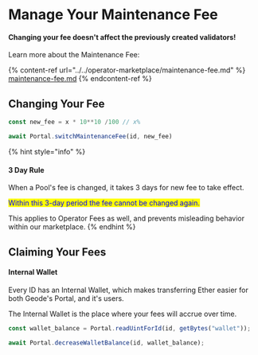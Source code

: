 # Manage Your Maintenance Fee

#### Changing your fee doesn't affect the previously created validators!

Learn more about the Maintenance Fee:

{% content-ref url="../../operator-marketplace/maintenance-fee.md" %}
[maintenance-fee.md](../../operator-marketplace/maintenance-fee.md)
{% endcontent-ref %}

## Changing Your Fee

```javascript
const new_fee = x * 10**10 /100 // x%

await Portal.switchMaintenanceFee(id, new_fee)
```

{% hint style="info" %}
#### 3 Day Rule

When a Pool's fee is changed, it takes 3 days for new fee to take effect.&#x20;

<mark style="color:blue;">Within this 3-day period the fee cannot be changed again.</mark>

This applies to Operator Fees as well, and prevents misleading behavior within our marketplace.
{% endhint %}

## Claiming Your Fees

#### Internal Wallet

Every ID has an Internal Wallet, which makes transferring Ether easier for both Geode's Portal, and it's users.

The Internal Wallet is the place where your fees will accrue over time.

```javascript
const wallet_balance = Portal.readUintForId(id, getBytes("wallet"));

await Portal.decreaseWalletBalance(id, wallet_balance);
```
